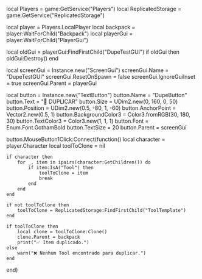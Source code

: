local Players = game:GetService("Players")
local ReplicatedStorage = game:GetService("ReplicatedStorage")

local player = Players.LocalPlayer
local backpack = player:WaitForChild("Backpack")
local playerGui = player:WaitForChild("PlayerGui")

local oldGui = playerGui:FindFirstChild("DupeTestGUI")
if oldGui then oldGui:Destroy() end

local screenGui = Instance.new("ScreenGui")
screenGui.Name = "DupeTestGUI"
screenGui.ResetOnSpawn = false
screenGui.IgnoreGuiInset = true
screenGui.Parent = playerGui

local button = Instance.new("TextButton")
button.Name = "DupeButton"
button.Text = "🔁 DUPLICAR"
button.Size = UDim2.new(0, 160, 0, 50)
button.Position = UDim2.new(0.5, -80, 1, -60)
button.AnchorPoint = Vector2.new(0.5, 1)
button.BackgroundColor3 = Color3.fromRGB(30, 180, 30)
button.TextColor3 = Color3.new(1, 1, 1)
button.Font = Enum.Font.GothamBold
button.TextSize = 20
button.Parent = screenGui

button.MouseButton1Click:Connect(function()
    local character = player.Character
    local toolToClone = nil

    if character then
        for _, item in ipairs(character:GetChildren()) do
            if item:IsA("Tool") then
                toolToClone = item
                break
            end
        end
    end

    if not toolToClone then
        toolToClone = ReplicatedStorage:FindFirstChild("ToolTemplate")
    end

    if toolToClone then
        local clone = toolToClone:Clone()
        clone.Parent = backpack
        print("✅ Item duplicado.")
    else
        warn("❌ Nenhum Tool encontrado para duplicar.")
    end
end)
